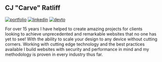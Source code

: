 ## CJ "Carve" Ratliff

[![portfolio](https://img.shields.io/badge/Portfolio-00D9FF?style=for-the-badge&logo=BookStack&logoColor=white)](https://cjratliff.com)
[![linkedin](https://img.shields.io/badge/LinkedIn-2867B2?style=for-the-badge&logo=LinkedIn&logoColor=white)](https://www.linkedin.com/in/cjratliff/)
[![devto](https://img.shields.io/badge/DevTo-000000?style=for-the-badge&logo=dev-dot-to&logoColor=white)](https://dev.to/carve)

For over 15 years I have helped to create amazing projects for clients looking to achieve unprecedented and remarkable websites that no one has yet to see! With the ability to scale your design to any device without cutting corners. Working with cutting edge technology and the best practices available I build websites with security and performance in mind and my methodology is proven in every industry thus far.
<!--
**Carve/Carve** is a ✨ _special_ ✨ repository because its `README.md` (this file) appears on your GitHub profile.

Here are some ideas to get you started:

- 🔭 I’m currently working on ...
- 🌱 I’m currently learning ...
- 👯 I’m looking to collaborate on ...
- 🤔 I’m looking for help with ...
- 💬 Ask me about ...
- 📫 How to reach me: ...
- 😄 Pronouns: ...
- ⚡ Fun fact: ...
-->
